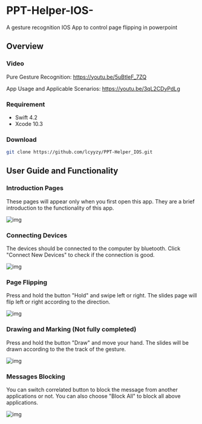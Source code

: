 # PPT-Helper-IOS-
A gesture recognition IOS App to control page flipping in powerpoint

## Overview
### Video
Pure Gesture Recognition: https://youtu.be/5uBtIeF_7ZQ

App Usage and Applicable Scenarios: https://youtu.be/3qL2CDyPdLg

### Requirement
- Swift 4.2
- Xcode 10.3

### Download
```bash
git clone https://github.com/lcyyzy/PPT-Helper_IOS.git
```

## User Guide and Functionality
### Introduction Pages
These pages will appear only when you first open this app. They are a brief introduction to the functionality of this app.

![img](https://github.com/lcyyzy/PPT-Helper_IOS/raw/master/img/intro.gif)

### Connecting Devices
The devices should be connected to the computer by bluetooth. Click "Connect New Devices" to check if the connection is good.

![img](https://github.com/lcyyzy/PPT-Helper_IOS/raw/master/img/connect.gif)

### Page Flipping
Press and hold the button "Hold" and swipe left or right. The slides page will flip left or right according to the direction.

![img](https://github.com/lcyyzy/PPT-Helper_IOS/raw/master/img/flip.gif)

### Drawing and Marking (Not fully completed)
Press and hold the button "Draw" and move your hand. The slides will be drawn according to the the track of the gesture.

![img](https://github.com/lcyyzy/PPT-Helper_IOS/raw/master/img/draw.gif)

### Messages Blocking
You can switch correlated button to block the message from another applications or not. You can also choose "Block All" to block all above applications.

![img](https://github.com/lcyyzy/PPT-Helper_IOS/raw/master/img/shield.gif)






